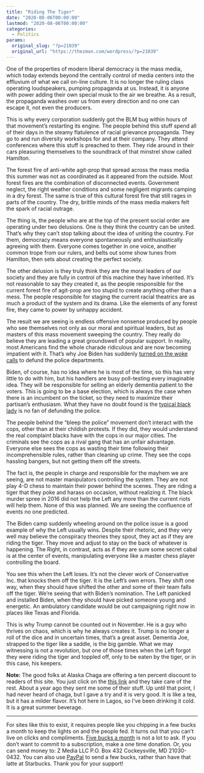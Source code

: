 ```yaml
---
title: "Riding The Tiger"
date: "2020-08-06T00:00:00"
lastmod: "2020-08-06T00:00:00"
categories:
  - Politics
params:
  original_slug: "?p=21039"
  original_url: "https://thezman.com/wordpress/?p=21039"
---
```


One of the properties of modern liberal democracy is the mass media,
which today extends beyond the centrally control of media centers into
the effluvium of what we call on-line culture. It is no longer the
ruling class operating loudspeakers, pumping propaganda at us. Instead,
it is anyone with power adding their own special musk to the air we
breathe. As a result, the propaganda washes over us from every direction
and no one can escape it, not even the producers.

This is why every corporation suddenly got the BLM bug within hours of
that movement’s restarting its engine. The people behind this stuff
spend all of their days in the steamy flatulence of racial grievance
propaganda. They go to and run diversity workshops for and at their
company. They attend conferences where this stuff is preached to them.
They ride around in their cars pleasuring themselves to the soundtrack
of that minstrel show called Hamilton.

The forest fire of anti-white agit-prop that spread across the mass
media this summer was not as coordinated as it appeared from the
outside. Most forest fires are the combination of disconnected events.
Government neglect, the right weather conditions and some negligent
migrants camping in a dry forest. The same is true of this cultural
forest fire that still rages in parts of the country. The dry, brittle
minds of the mass media makers felt the spark of racial outrage.

The thing is, the people who are at the top of the present social order
are operating under two delusions. One is they think the country can be
united. That’s why they can’t stop talking about the idea of uniting the
country. For them, democracy means everyone spontaneously and
enthusiastically agreeing with them. Everyone comes together in one
voice, another common trope from our rulers, and belts out some show
tunes from Hamilton, then sets about creating the perfect society.

The other delusion is they truly think they are the moral leaders of our
society and they are fully in control of this machine they have
inherited. It’s not reasonable to say they created it, as the people
responsible for the current forest fire of agit-prop are too stupid to
create anything other than a mess. The people responsible for staging
the current racial theatrics are as much a product of the system and its
drama. Like the elements of any forest fire, they came to power by
unhappy accident.

The result we are seeing is endless offensive nonsense produced by
people who see themselves not only as our moral and spiritual leaders,
but as masters of this mass movement sweeping the country. They really
do believe they are leading a great groundswell of popular support. In
reality, most Americans find the whole charade ridiculous and are now
becoming impatient with it. That’s why Joe Biden has suddenly <a
href="https://thehill.com/homenews/campaign/510763-biden-says-he-supports-additional-funding-for-the-police"
rel="noopener noreferrer" target="_blank">turned on the woke calls</a>
to defund the police departments.

Biden, of course, has no idea where he is most of the time, so this has
very little to do with him, but his handlers are busy poll-testing every
imaginable idea. They will be responsible for selling an elderly
dementia patient to the voters. This is going to be a base election,
which is always the case when there is an incumbent on the ticket, so
they need to maximize their partisan’s enthusiasm. What they have no
doubt found is the <a
href="https://www.breitbart.com/politics/2020/08/05/81-of-black-americans-want-to-maintain-or-increase-police-presence-in-their-neighborhood/"
rel="noopener noreferrer" target="_blank">typical black lady</a> is no
fan of defunding the police.

The people behind the “bleep the police” movement don’t interact with
the cops, other than at their childish protests. If they did, they would
understand the real complaint blacks have with the cops in our major
cities. The criminals see the cops as a rival gang that has an unfair
advantage. Everyone else sees the cops as wasting their time following
their incomprehensible rules, rather than cleaning up crime. They see
the cops hassling bangers, but not getting them off the streets.

The fact is, the people in charge and responsible for the mayhem we are
seeing, are not master manipulators controlling the system. They are not
play 4-D chess to maintain their power behind the scenes. They are
riding a tiger that they poke and harass on occasion, without realizing
it. The black murder spree in 2016 did not help the Left any more than
the current riots will help them. None of this was planned. We are
seeing the confluence of events no one predicted.

The Biden camp suddenly wheeling around on the police issue is a good
example of why the Left usually wins. Despite their rhetoric, and they
very well may believe the conspiracy theories they spout, they act as if
they are riding the tiger. They move and adjust to stay on the back of
whatever is happening. The Right, in contrast, acts as if they are sure
some secret cabal is at the center of events, manipulating everyone like
a master chess player controlling the board.

You see this when the Left loses. It’s not the clever work of
Conservative Inc. that knocks them off the tiger. It is the Left’s own
errors. They shift one way, when they should have shifted the other and
some of their team falls off the tiger. We’re seeing that with Biden’s
nomination. The Left panicked and installed Biden, when they should have
picked someone young and energetic. An ambulatory candidate would be out
campaigning right now in places like Texas and Florida.

This is why Trump cannot be counted out in November. He is a guy who
thrives on chaos, which is why he always creates it. Trump is no longer
a roll of the dice and in uncertain times, that’s a great asset.
Dementia Joe, strapped to the tiger like a saddle, is the big gamble.
What we may witnessing is not a revolution, but one of those times when
the Left forgot they were riding the tiger and toppled off, only to be
eaten by the tiger, or in this case, his keepers.

**Note:** The good folks at Alaska Chaga are offering a ten percent
discount to readers of this site. You just click on the
<a href="https://alaskachaga.us/discount/ZMAN" rel="noopener noreferrer"
target="_blank">this link</a> and they take care of the rest. About a
year ago they sent me some of their stuff. Up until that point, I had
never heard of chaga, but I gave a try and it is very good. It is like a
tea, but it has a milder flavor. It’s hot here in Lagos, so I’ve been
drinking it cold. It is a great summer beverage.

------------------------------------------------------------------------

For sites like this to exist, it requires people like you chipping in a
few bucks a month to keep the lights on and the people fed. It turns out
that you can’t live on clicks and compliments.
<a href="https://www.subscribestar.com/the-z-blog"
rel="noopener noreferrer" target="_blank">Five bucks a month</a> is not
a lot to ask. If you don’t want to commit to a subscription, make a one
time donation. Or, you can send money to: Z Media LLC P.O. Box 432
Cockeysville, MD 21030-0432. You can also use <a
href="https://www.paypal.com/cgi-bin/webscr?cmd=_s-xclick&amp;hosted_button_id=UDAS2Q8JYA6CN&amp;source=url"
rel="noopener noreferrer" target="_blank">PayPal</a> to send a few
bucks, rather than have that latte at Starbucks. Thank you for your
support!
